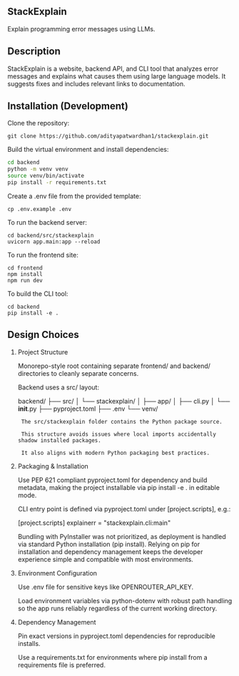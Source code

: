 ## StackExplain

Explain programming error messages using LLMs.

## Description 
StackExplain is a website, backend API, and CLI tool that analyzes error messages and explains what causes them using large language models. It suggests fixes and includes relevant links to documentation.

## Installation (Development)

Clone the repository:
```
git clone https://github.com/adityapatwardhan1/stackexplain.git
```

Build the virtual environment and install dependencies:
```bash
cd backend
python -m venv venv
source venv/bin/activate
pip install -r requirements.txt
```

Create a .env file from the provided template:
```
cp .env.example .env
```

To run the backend server:
```
cd backend/src/stackexplain
uvicorn app.main:app --reload
```

To run the frontend site:
```
cd frontend
npm install
npm run dev
```

To build the CLI tool:
```
cd backend
pip install -e .
```

## Design Choices
1. Project Structure

    Monorepo-style root containing separate frontend/ and backend/ directories to cleanly separate concerns.

    Backend uses a src/ layout:

    backend/
      ├── src/
      │   └── stackexplain/
      │       ├── app/
      │       ├── cli.py
      │       └── __init__.py
      ├── pyproject.toml
      ├── .env
      └── venv/

        The src/stackexplain folder contains the Python package source.

        This structure avoids issues where local imports accidentally shadow installed packages.

        It also aligns with modern Python packaging best practices.

2. Packaging & Installation

    Use PEP 621 compliant pyproject.toml for dependency and build metadata, making the project installable via pip install -e . in editable mode.

    CLI entry point is defined via pyproject.toml under [project.scripts], e.g.:

    [project.scripts]
    explainerr = "stackexplain.cli:main"

    Bundling with PyInstaller was not prioritized, as deployment is handled via standard Python installation (pip install). 
    Relying on pip for installation and dependency management keeps the developer experience simple and compatible with most environments.

3. Environment Configuration

    Use .env file for sensitive keys like OPENROUTER_API_KEY.

    Load environment variables via python-dotenv with robust path handling so the app runs reliably regardless of the current working directory.

4. Dependency Management

    Pin exact versions in pyproject.toml dependencies for reproducible installs.

    Use a requirements.txt for environments where pip install from a requirements file is preferred.